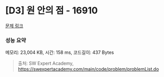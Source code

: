 # [D3] 원 안의 점 - 16910 

[문제 링크](https://swexpertacademy.com/main/code/problem/problemDetail.do?contestProbId=AYcllbDqUVgDFASR) 

### 성능 요약

메모리: 23,004 KB, 시간: 158 ms, 코드길이: 437 Bytes



> 출처: SW Expert Academy, https://swexpertacademy.com/main/code/problem/problemList.do
